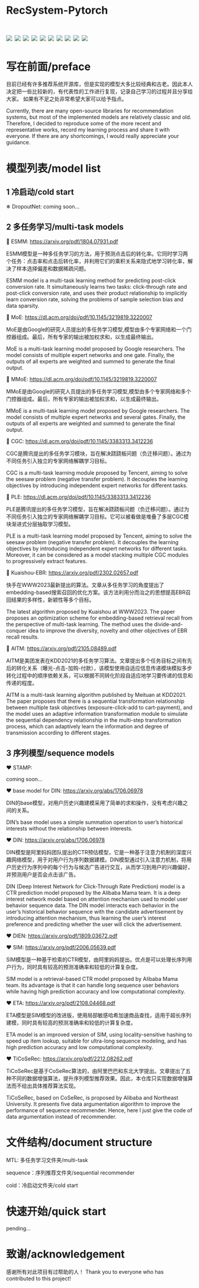 RecSystem-Pytorch
========
![](https://img.shields.io/github/stars/i-Jayus/RecSystem-Pytorch.svg?style=social) ![](https://img.shields.io/github/forks/i-Jayus/RecSystem-Pytorch.svg?style=social)
![](https://img.shields.io/github/watchers/i-Jayus/RecSystem-Pytorch.svg?style=social) ![](https://img.shields.io/github/issues/i-Jayus/RecSystem-Pytorch.svg?style=social) 
![](https://img.shields.io/badge/language-Python-blue) ![](https://img.shields.io/badge/framework-Pytorch-blue) ![](https://img.shields.io/badge/domain-Cold,MTL,Sequence-red) ![](https://img.shields.io/badge/test-passed-green) ![](https://img.shields.io/badge/license-MIT-green) ![](https://img.shields.io/badge/README-√-green)
========

写在前面/preface
========
目前已经有许多推荐系统开源库，但是实现的模型大多比较经典和古老。因此本人决定把一些比较新的，有代表性的工作进行复现，记录自己学习的过程并且分享给大家。
如果有不足之处非常希望大家可以给予指点。

Currently, there are many open-source libraries for recommendation systems, but most of the implemented models are relatively classic and old. Therefore, I decided to reproduce some of the more recent and representative works, record my learning process and share it with everyone. If there are any shortcomings, I would really appreciate your guidance.

模型列表/model list
========
1 冷启动/cold start
--
❄ DropoutNet: coming soon...

2 多任务学习/multi-task models
--
🤔 ESMM: https://arxiv.org/pdf/1804.07931.pdf

ESMM模型是一种多任务学习的方法，用于预测点击后的转化率。它同时学习两个任务：点击率和点击后转化率，并利用它们的乘积关系来隐式地学习转化率，解决了样本选择偏差和数据稀疏问题。

ESMM model is a multi-task learning method for predicting post-click conversion rate. It simultaneously learns two tasks: click-through rate and post-click conversion rate, and uses their product relationship to implicitly learn conversion rate, solving the problems of sample selection bias and data sparsity.

🤔 MoE: https://dl.acm.org/doi/pdf/10.1145/3219819.3220007

MoE是由Google的研究人员提出的多任务学习模型,模型由多个专家网络和一个门控器组成。最后，所有专家的输出被加权求和，以生成最终输出。

MoE is a multi-task learning model proposed by Google researchers. The model consists of multiple expert networks and one gate. Finally, the outputs of all experts are weighted and summed to generate the final output.

🤔 MMoE: https://dl.acm.org/doi/pdf/10.1145/3219819.3220007

MMoE是由Google的研究人员提出的多任务学习模型,模型由多个专家网络和多个门控器组成。最后，所有专家的输出被加权求和，以生成最终输出。

MMoE is a multi-task learning model proposed by Google researchers. The model consists of multiple expert networks and several gates. Finally, the outputs of all experts are weighted and summed to generate the final output.

🤔 CGC: https://dl.acm.org/doi/pdf/10.1145/3383313.3412236

CGC是腾讯提出的多任务学习模块，旨在解决跷跷板问题（负迁移问题）。通过为不同任务引入独立的专家网络解耦学习目标。

CGC is a multi-task learning module proposed by Tencent, aiming to solve the seesaw problem (negative transfer problem). It decouples the learning objectives by introducing independent expert networks for different tasks. 

🤔 PLE: https://dl.acm.org/doi/pdf/10.1145/3383313.3412236

PLE是腾讯提出的多任务学习模型，旨在解决跷跷板问题（负迁移问题）。通过为不同任务引入独立的专家网络解耦学习目标。它可以被看做是堆叠了多层CGC模块渐进式分层抽取学习模型。

PLE is a multi-task learning model proposed by Tencent, aiming to solve the seesaw problem (negative transfer problem). It decouples the learning objectives by introducing independent expert networks for different tasks. Moreover, it can be considered as a model stacking multiple CGC modules to progressively extract features.

🤔 Kuaishou-EBR: https://arxiv.org/pdf/2302.02657.pdf

快手在WWW2023最新提出的算法。文章从多任务学习的角度提出了embedding-based搜索召回的优化方案。该方法利用分而治之的思想提高EBR召回结果的多样性，新颖性等多个目标。

The latest algorithm proposed by Kuaishou at WWW2023. The paper proposes an optimization scheme for embedding-based retrieval recall from the perspective of multi-task learning. The method uses the divide-and-conquer idea to improve the diversity, novelty and other objectives of EBR recall results.

🤔 AITM: https://arxiv.org/pdf/2105.08489.pdf

AITM是美团发表在KDD2021的多任务学习算法。文章提出多个任务目标之间有先后的转化关系（曝光-点击-加购-付款），该模型使用自适应信息传递模块模拟多步转化过程中的顺序依赖关系，可以根据不同转化阶段自适应地学习要传递的信息和传递的程度。

AITM is a multi-task learning algorithm published by Meituan at KDD2021. The paper proposes that there is a sequential transformation relationship between multiple task objectives (exposure-click-add to cart-payment), and the model uses an adaptive information transformation module to simulate the sequential dependency relationship in the multi-step transformation process, which can adaptively learn the information and degree of transmission according to different stages.

3 序列模型/sequence models
--
♥ STAMP: 

coming soon...

♥ base model for DIN: https://arxiv.org/abs/1706.06978

DIN的base模型，对用户历史兴趣建模采用了简单的求和操作，没有考虑兴趣之间的关系。

DIN’s base model uses a simple summation operation to user’s historical interests without the relationship between interests.

♥ DIN: https://arxiv.org/abs/1706.06978

DIN模型是阿里妈妈团队提出的CTR预估模型，它是一种基于注意力机制的深度兴趣网络模型，用于对用户行为序列数据建模。DIN模型通过引入注意力机制，将用户历史行为序列中的每个行为与候选广告进行交互，从而学习到用户的兴趣偏好，并预测用户是否会点击该广告。

DIN (Deep Interest Network for Click-Through Rate Prediction) model is a CTR prediction model proposed by the Alibaba Mama team. It is a deep interest network model based on attention mechanism used to model user behavior sequence data. The DIN model interacts each behavior in the user’s historical behavior sequence with the candidate advertisement by introducing attention mechanism, thus learning the user’s interest preference and predicting whether the user will click the advertisement.

♥ DIEN: https://arxiv.org/pdf/1809.03672.pdf

♥ SIM: https://arxiv.org/pdf/2006.05639.pdf

SIM模型是一种基于检索的CTR模型，由阿里妈妈提出。优点是可以处理长序列用户行为，同时具有较高的预测准确率和较低的计算复杂度。

SIM model is a retrieval-based CTR model proposed by Alibaba Mama team. Its advantage is that it can handle long sequence user behaviors while having high prediction accuracy and low computational complexity.

♥ ETA: https://arxiv.org/pdf/2108.04468.pdf

ETA模型是SIM模型的改进版，使用局部敏感哈希加速商品查找，适用于超长序列建模，同时具有较高的预测准确率和较低的计算复杂度。

ETA model is an improved version of SIM, using locality-sensitive hashing to speed up item lookup, suitable for ultra-long sequence modeling, and has high prediction accuracy and low computational complexity.

♥ TiCoSeRec: https://arxiv.org/pdf/2212.08262.pdf

TiCoSeRec是基于CoSeRec算法的，由阿里巴巴和东北大学提出。文章提出了五种不同的数据增强算法，提升序列模型推荐效果。因此，本仓库只实现数据增强算法而不给出具体推荐算法实现。

TiCoSeRec, based on CoSeRec, is proposed by Alibaba and Northeast University. It presents five data argumentation algorithm to improve the performance of sequence recommender. Hence, here I just give the code of data argumentation instead of recommender.

文件结构/document structure
========
MTL: 多任务学习文件夹/multi-task

sequence：序列推荐文件夹/sequential recommender

cold：冷启动文件夹/cold start

快速开始/quick start
========
pending...

致谢/acknowledgement
========
感谢所有对此项目有过帮助的人！ Thank you to everyone who has contributed to this project!

